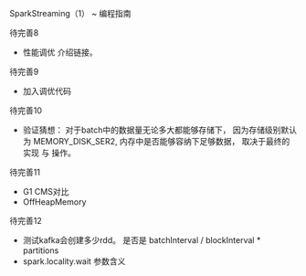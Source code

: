 SparkStreaming（1） ~ 编程指南

待完善8

* 性能调优 介绍链接。

待完善9

* 加入调优代码

待完善10

* 验证猜想： 对于batch中的数据量无论多大都能够存储下， 因为存储级别默认为 MEMORY_DISK_SER2, 内存中是否能够容纳下足够数据， 取决于最终的实现 与 操作。

待完善11

* G1 CMS对比
* OffHeapMemory

待完善12

* 测试kafka会创建多少rdd。 是否是  batchInterval / blockInterval * partitions
* spark.locality.wait 参数含义